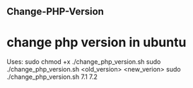 ## Change-PHP-Version
# change php version in ubuntu
Uses: sudo chmod +x ./change_php_version.sh 
      sudo ./change_php_version.sh <old_version> <new_verion>
      sudo ./change_php_version.sh 7.1 7.2
